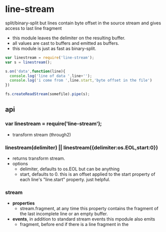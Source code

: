 line-stream
===========

split/binary-split but lines contain byte offset in the source stream and gives access to last line fragment

- this module leaves the delimiter on the resulting buffer.
- all values are cast to buffers and emitted as buffers.
- this module is just as fast as binary-split.


```js
var linestream = require('line-stream');
var s = linestream();

s.on('data',function(line){
  console.log('line of data ',line+'');
  console.log('i come from ',line.start,'byte offset in the file')
})

fs.createReadStream(somefile).pipe(s);

```


api
---

### var linestream = require('line-stream');
  - transform stream (through2)

### linestream(delimiter) || linestream({delimiter:os.EOL,start:0})
  - returns transform stream.
  - options
    - delimiter, defaults to os.EOL but can be anything
    - start, defaults to 0. this is an offset applied to the start property of each line's "line.start" property. just helpful.

### stream
  - **properties**
    - stream.fragment, at any time this property contains the fragment of the last incomplete line or an empty buffer.
  - **events**, 
    in addition to standard stream events this mpodule also emits
    - fragment, 
     before end if there is a line fragment in the 
     


